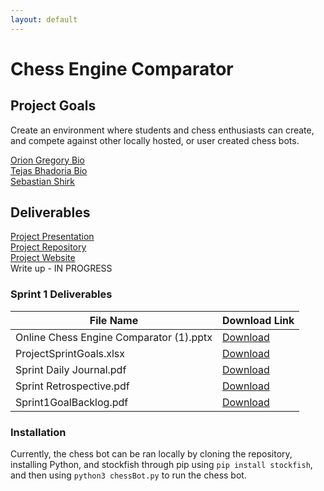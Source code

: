 ```yaml
---
layout: default
---
```


# Chess Engine Comparator

## Project Goals
Create an environment where students and chess enthusiasts can create, and compete against other locally hosted, or user created chess bots. 

[Orion Gregory Bio](./bios.md)<br>
[Tejas Bhadoria Bio](./tejas.md)<br>
[Sebastian Shirk](./sebastian.md)


## Deliverables

[Project Presentation](./initialPresentation.pptx)<br>
[Project Repository](https://github.com/OrionGregory/ChessEngineComparator)<br>
[Project Website](https://oriongregory.github.io/ChessEngineComparator/)<br>
Write up - IN PROGRESS<br>

### Sprint 1 Deliverables

| File Name                                         | Download Link                                                                                  |
|---------------------------------------------------|-----------------------------------------------------------------------------------------------|
| Online Chess Engine Comparator (1).pptx           | [Download](Sprint1Dev/Online%20Chess%20Engine%20Comparator%20(1).pptx)                             |
| ProjectSprintGoals.xlsx                           | [Download](Sprint1Dev/ProjectSprintGoals%20(1)%20(1).xlsx)                                      |
| Sprint Daily Journal.pdf                          | [Download](Sprint1Dev/Sprint%20Daily%20Journal%20(1).pdf)                                       |
| Sprint Retrospective.pdf                          | [Download](Sprint1Dev/Sprint%20Retrospective%20(1).pdf)                                         |
| Sprint1GoalBacklog.pdf                            | [Download](Sprint1Dev/Sprint1GoalBacklog%20(1).docx%20(1).pdf)                                   |

### Installation
Currently, the chess bot can be ran locally by cloning the repository, installing Python, and stockfish through pip using `pip install stockfish`, and then using `python3 chessBot.py` to run the chess bot. 
